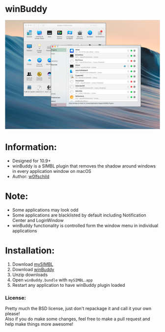# winBuddy

![preview](preview.png) 

# Information:

- Designed for 10.9+   
- winBuddy is a SIMBL plugin that removes the shadow around windows in every application window on macOS 
- Author: [w0lfschild](https://github.com/w0lfschild)

# Note:

- Some applications may look odd
- Some applications are blacklisted by default including Notification Center and LoginWindow
- winBuddy functionality is controlled form the window menu in individual applications

# Installation:

1. Download [mySIMBL](https://github.com/w0lfschild/app_updates/raw/master/mySIMBL/mySIMBL_master.zip)
2. Download [winBuddy](https://github.com/w0lfschild/winBuddy/raw/master/build/winBuddy.bundle.zip)
3. Unzip downloads
4. Open `winBuddy.bundle` with `mySIMBL.app`
5. Restart any application to have winBuddy plugin loaded

### License:
Pretty much the BSD license, just don't repackage it and call it your own please!    
Also if you do make some changes, feel free to make a pull request and help make things more awesome!
